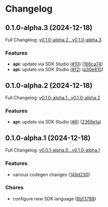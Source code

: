 # Changelog

## 0.1.0-alpha.3 (2024-12-18)

Full Changelog: [v0.1.0-alpha.2...v0.1.0-alpha.3](https://github.com/AndooBomber/example-stainless-go/compare/v0.1.0-alpha.2...v0.1.0-alpha.3)

### Features

* **api:** update via SDK Studio ([#10](https://github.com/AndooBomber/example-stainless-go/issues/10)) ([166ca74](https://github.com/AndooBomber/example-stainless-go/commit/166ca74be16285a881d4ff19cc671bfa4d6559b3))
* **api:** update via SDK Studio ([#12](https://github.com/AndooBomber/example-stainless-go/issues/12)) ([a30e810](https://github.com/AndooBomber/example-stainless-go/commit/a30e810c07b884e3e0bf668ed8bbfafafd4ca6e0))

## 0.1.0-alpha.2 (2024-12-18)

Full Changelog: [v0.1.0-alpha.1...v0.1.0-alpha.2](https://github.com/AndooBomber/example-stainless-go/compare/v0.1.0-alpha.1...v0.1.0-alpha.2)

### Features

* **api:** update via SDK Studio ([#6](https://github.com/AndooBomber/example-stainless-go/issues/6)) ([2369e1a](https://github.com/AndooBomber/example-stainless-go/commit/2369e1a6fd8a8196ff2c1718728a8132b2a4189a))

## 0.1.0-alpha.1 (2024-12-18)

Full Changelog: [v0.0.1-alpha.0...v0.1.0-alpha.1](https://github.com/AndooBomber/example-stainless-go/compare/v0.0.1-alpha.0...v0.1.0-alpha.1)

### Features

* various codegen changes ([149d230](https://github.com/AndooBomber/example-stainless-go/commit/149d230be18af2ec97f7976fe0766cdd85aa918f))


### Chores

* configure new SDK language ([8bf3789](https://github.com/AndooBomber/example-stainless-go/commit/8bf3789e21a1b780d4f94d168c2b44d554f5751c))
